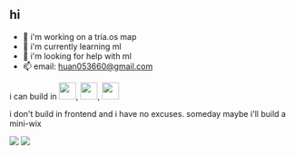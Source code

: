 ## hi

- 🔭 i'm working on a tria.os map
- 🌱 i'm currently learning ml
- 🤔 i'm looking for help with ml
- 📫 email: huan053660@gmail.com

i can build in <img src="https://s3.dualstack.us-east-2.amazonaws.com/pythondotorg-assets/media/community/logos/python-logo-only.png" width="30"/>, <img src="https://upload.wikimedia.org/wikipedia/commons/1/19/C_Logo.png" width="30"/>, <img src="https://upload.wikimedia.org/wikipedia/vi/thumb/3/30/Java_programming_language_logo.svg/234px-Java_programming_language_logo.svg.png?20231225071548" width="30"/>

i don't build in frontend and i have no excuses. someday maybe i'll build a mini-wix

[![](https://github-readme-stats.vercel.app/api?username=ephiv&show_icons=true&theme=transparent&border_radius=0&show=reviews,discussions_started,discussions_answered,prs_merged,prs_merged_percentage)](https://github.com/anuraghazra/github-readme-stats)
[![](https://github-readme-stats.vercel.app/api/top-langs/?username=ephiv&layout=pie&theme=transparent&border_radius=0)](https://github.com/anuraghazra/github-readme-stats)
